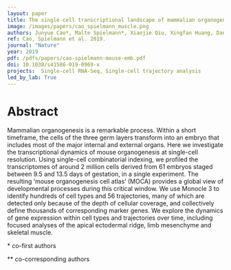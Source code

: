 ```yaml
---
layout: paper
title: The single-cell transcriptional landscape of mammalian organogenesis
image: /images/papers/cao_spielmann_muscle.png
authors: Junyue Cao*, Malte Spielmann*, Xiaojie Qiu, Xingfan Huang, Daniel M. Ibrahim, Andrew J. Hill1, Fan Zhang, Stefan Mundlos, Lena Christiansen, Frank J. Steemers, Cole Trapnell**, Jay Shendure**
ref: Cao, Spielmann et al. 2019.
journal: "Nature"
year: 2019
pdf: /pdfs/papers/cao-spielmann-mouse-emb.pdf
doi: 10.1038/s41586-019-0969-x
projects:  Single-cell RNA-Seq, Single-cell trajectory analysis
led_by_lab: True
---
```


# Abstract

Mammalian organogenesis is a remarkable process. Within a short timeframe, the cells of the three germ layers transform into an embryo that includes most of the major internal and external organs. Here we investigate the transcriptional dynamics of mouse organogenesis at single-cell resolution. Using single-cell combinatorial indexing, we profiled the transcriptomes of around 2 million cells derived from 61 embryos staged between 9.5 and 13.5 days of gestation, in a single experiment. The resulting ‘mouse organogenesis cell atlas’ (MOCA) provides a global view of developmental processes during this critical window. We use Monocle 3 to identify hundreds of cell types and 56 trajectories, many of which are detected only because of the depth of cellular coverage, and collectively define thousands of corresponding marker genes. We explore the dynamics of gene expression within cell types and trajectories over time, including focused analyses of the apical ectodermal ridge, limb mesenchyme and skeletal muscle.

\* co-first authors

\*\* co-corresponding authors